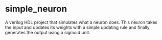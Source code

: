 # simple_neuron
A verilog HDL project that simulates what a neuron does.
This neuron takes the input and updates its weights with a simple updating rule and finally generates the output using a sigmoid unit.
